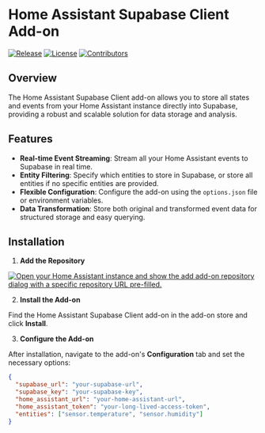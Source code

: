 # Home Assistant Supabase Client Add-on

[![Release](https://img.shields.io/github/v/release/jamel-86/hassio_addons)](https://github.com/jamel-86/hassio_addons/releases)
[![License](https://img.shields.io/github/license/jamel-86/hassio_addons)](LICENSE)
[![Contributors](https://img.shields.io/github/contributors/jamel-86/hassio_addons)](https://github.com/jamel-86/hassio_addons/graphs/contributors)

## Overview

The Home Assistant Supabase Client add-on allows you to store all states and events from your Home Assistant instance directly into Supabase, providing a robust and scalable solution for data storage and analysis.

## Features

- **Real-time Event Streaming**: Stream all your Home Assistant events to Supabase in real time.
- **Entity Filtering**: Specify which entities to store in Supabase, or store all entities if no specific entities are provided.
- **Flexible Configuration**: Configure the add-on using the `options.json` file or environment variables.
- **Data Transformation**: Store both original and transformed event data for structured storage and easy querying.

## Installation

1. **Add the Repository**

[![Open your Home Assistant instance and show the add add-on repository dialog with a specific repository URL pre-filled.](https://my.home-assistant.io/badges/supervisor_add_addon_repository.svg)](https://my.home-assistant.io/redirect/supervisor_add_addon_repository/?repository_url=https%3A%2F%2Fgithub.com%2Fjamel-86%2Fhassio_addons)

2. **Install the Add-on**

Find the Home Assistant Supabase Client add-on in the add-on store and click **Install**.

3. **Configure the Add-on**

After installation, navigate to the add-on's **Configuration** tab and set the necessary options:

```json
{
  "supabase_url": "your-supabase-url",
  "supabase_key": "your-supabase-key",
  "home_assistant_url": "your-home-assistant-url",
  "home_assistant_token": "your-long-lived-access-token",
  "entities": ["sensor.temperature", "sensor.humidity"]
}
```
